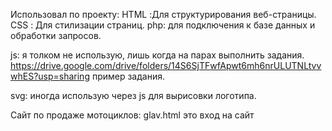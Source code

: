 Использовал по проекту:
HTML :Для структурирования веб-страницы.
CSS : Для стилизации страниц.
php: для подключения к базе данных и обработки запросов.

js: я толком не использую, лишь когда на парах выполнить задания.
https://drive.google.com/drive/folders/14S6SjTFwfApwt6mh6nrULUTNLtvvwhES?usp=sharing
пример задания.

svg: иногда использую через js для вырисовки логотипа.

Сайт по продаже мотоциклов:
glav.html это вход на сайт 
